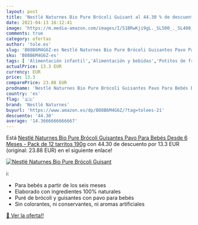 ```yaml
---
layout: post
title: 'Nestlé Naturnes Bio Pure Brócoli Guisant al 44.30 % de descuento'
date: 2021-04-13 16:12:41
image: 'https://m.media-amazon.com/images/I/51BRwKji9gL._SL500_._SL400_.jpg'
comments: true
category: ofertas
author: 'tole.es'
slug: 'B08B6M4G6Z-es Nestlé Naturnes Bio Pure Brócoli Guisantes Pavo Para Bebés...'
sku: 'B08B6M4G6Z-es'
tags: [ 'Alimentación infantil','Alimentación y bebidas','Potitos de fruta para bebé','Tarritos de frutas y postres para bebé','Tarritos, purés y postres para bebé','bebés','naturnes','nestlé naturnes', ]
actualPrice: 13.3 EUR
currency: EUR
price: 13.3
comparePrice: 23.88 EUR
prodname: 'Nestlé Naturnes Bio Pure Brócoli Guisantes Pavo Para Bebés Desde 6 Meses - Pack de 12 tarritos 190g'
country: 'es'
flag: '🇪🇸'
brand: 'Nestlé Naturnes'
buyurl: 'https://www.amazon.es/dp/B08B6M4G6Z/?tag=tolees-21'
descuento: '44.30'
average: '14.3666666666667'
---
```


Está [Nestlé Naturnes Bio Pure Brócoli Guisantes Pavo Para Bebés Desde 6 Meses - Pack de 12 tarritos 190g](https://www.amazon.es/dp/B08B6M4G6Z/?tag=tolees-21) con 44.30 de descuento por 13.3 EUR (original: 23.88 EUR) en el siguiente enlace!

[![Nestlé Naturnes Bio Pure Brócoli Guisant](https://m.media-amazon.com/images/I/51BRwKji9gL._SL500_._SL400_.jpg)](https://www.amazon.es/dp/B08B6M4G6Z/?tag=tolees-21)

ℹ️:

- Para bebés a partir de los seis meses
- Elaborado con ingredientes 100% naturales
- Puré de brócoli y guisantes con pavo para bebés
- Sin colorantes, ni conservantes, ni aromas artificiales

[🛒 Ver la oferta!!](https://www.amazon.es/dp/B08B6M4G6Z/?tag=tolees-21)
